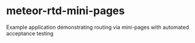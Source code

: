 meteor-rtd-mini-pages
=====================

Example application demonstrating routing via mini-pages with automated acceptance testing
